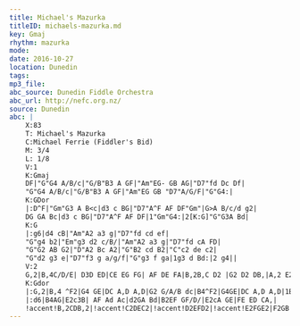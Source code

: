 ```yaml
---
title: Michael's Mazurka
titleID: michaels-mazurka.md
key: Gmaj
rhythm: mazurka 
mode:
date: 2016-10-27
location: Dunedin
tags:
mp3_file:
abc_source: Dunedin Fiddle Orchestra
abc_url: http://nefc.org.nz/
source: Dunedin
abc: |
    X:83
    T: Michael's Mazurka
    C:Michael Ferrie (Fiddler's Bid)
    M: 3/4
    L: 1/8
    V:1
    K:Gmaj
    DF|"G"G4 A/B/c|"G/B"B3 A GF|"Am"EG- GB AG|"D7"fd Dc Df|
    "G"G4 A/B/c|"G/B"B3 A GF|"Am"EG GB "D7"A/G/F|"G"G4:|
    K:GDor
    |:D^F|"Gm"G3 A B<c|d3 c BG|"D7"A^F AF DF"Gm"|G>A B/c/d g2|
    DG GA Bc|d3 c BG|"D7"A^F AF DF|1"Gm"G4:|2[K:G]"G"G3A Bd|
    K:G
    |:g6|d4 cB|"Am"A2 a3 g|"D7"fd cd ef|
    "G"g4 b2|"Em"g3 d2 c/B/|"Am"A2 a3 g|"D7"fd cA FD|
    "G"G2 AB G2|"D"A2 Bc A2|"G"B2 cd B2|"C"c2 de c2|
    "G"d2 g3 e|"D7"f3 g a/g/f|"G"g3 f ga|1g3 d Bd:|2 g4||
    V:2
    G,2|B,4C/D/E| D3D ED|CE EG FG| AF DE FA|B,2B,C D2 |G2 D2 DB,|A,2 E2 D/C/A,| B,4:|
    K:Gdor
    |:G,2|B,4 ^F2|G4 GE|DC A,D A,D|G2 G/A/B dc|B4^F2|G4GE|DC A,D A,D|1B,4:|2[K:G]B,4 ^FB|
    |:d6|B4AG|E2c3B| AF Ad Ac|d2GA Bd|B2EF GF/D/|E2cA GE|FE ED CA,|
    !accent!B,2CDB,2|!accent!C2DEC2|!accent!D2EFD2|!accent!E2FGE2|F2GB Ac |Bd ce df|g4B/c/B/A/|1B4z2:|2B4||
---
```

